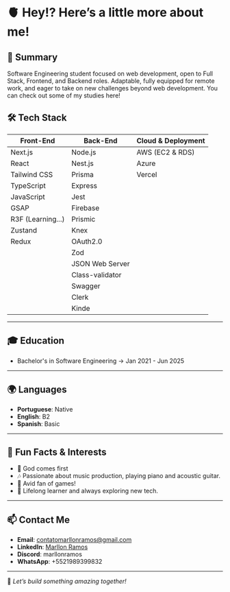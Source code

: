 #  🫀 Hey!? Here’s a little more about me! 

## 📄 Summary
Software Engineering student focused on web development, open to Full Stack, Frontend, and
Backend roles. Adaptable, fully equipped for remote work, and eager to take on new challenges
beyond web development. You can check out some of my studies here!

## 🛠️ Tech Stack

| **Front-End**            | **Back-End**           | **Cloud & Deployment** |
|--------------------------|------------------------|------------------------|
| Next.js                  | Node.js                | AWS (EC2 & RDS)        |
| React                    | Nest.js                | Azure                  |
| Tailwind CSS             | Prisma                 | Vercel                 |
| TypeScript               | Express                |                        |
| JavaScript               | Jest                   |                        |
| GSAP                     | Firebase               |                        |
| R3F (Learning...)        | Prismic                |                        |
| Zustand                  | Knex                   |                        |
| Redux                    | OAuth2.0               |                        |
|                          | Zod                    |                        |
|                          | JSON Web Server        |                        |
|                          | Class-validator        |                        |
|                          | Swagger                |                        |
|                          | Clerk                  |                        |
|                          | Kinde                  |                        |

---

## 🎓 Education
- Bachelor's in Software Engineering -> Jan 2021 - Jun 2025

---

## 🌍 Languages
- **Portuguese**: Native  
- **English**: B2 
- **Spanish**: Basic 

---

## 🎉 Fun Facts & Interests
- 🙏 God comes first
- 🎶 Passionate about music production, playing piano and acoustic guitar.  
- 🔫 Avid fan of games!  
- 🧠 Lifelong learner and always exploring new tech.

---

## 📫 Contact Me
- **Email**: [contatomarllonramos@gmail.com](mailto:contatomarllonramos@gmail.com)  
- **LinkedIn**: [Marllon Ramos](https://www.linkedin.com/in/marllonramos/)  
- **Discord**: marllonramos
- **WhatsApp**: +5521989399832

---

🚀 *Let’s build something amazing together!*
